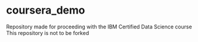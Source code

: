 # coursera_demo
Repository made for proceeding with the IBM Certified Data Science course
This repository is not to be forked

